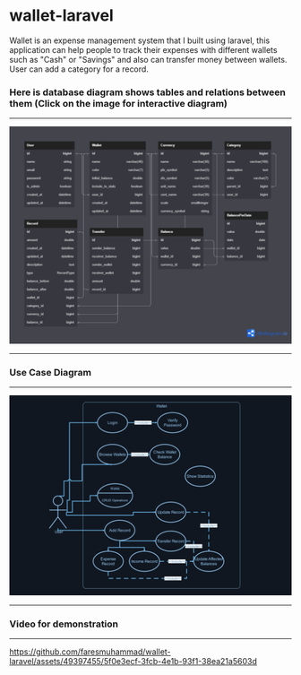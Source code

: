 # wallet-laravel
Wallet is an expense management system that I built using laravel, this application can help people to track their expenses with different wallets such as "Cash" or "Savings" and also can transfer money between wallets.
User can add a category for a record.

### Here is database diagram shows tables and relations between them (Click on the image for interactive diagram)
***
[![Wallet Database Design](/App%20Files/Wallet%20Database%20Design.png)](https://dbdiagram.io/d/647765c3722eb77494276d0c)
***
### Use Case Diagram
***
![Wallet Use Case Diagram](/App%20Files/Wallet%20Use%20Case%20Diagram.jpg)
***
### Video for demonstration
***
https://github.com/faresmuhammad/wallet-laravel/assets/49397455/5f0e3ecf-3fcb-4e1b-93f1-38ea21a5603d

